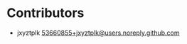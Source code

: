# Contributors

* jxyztplk [53660855+jxyztplk@users.noreply.github.com](mailto:53660855+jxyztplk@users.noreply.github.com)
